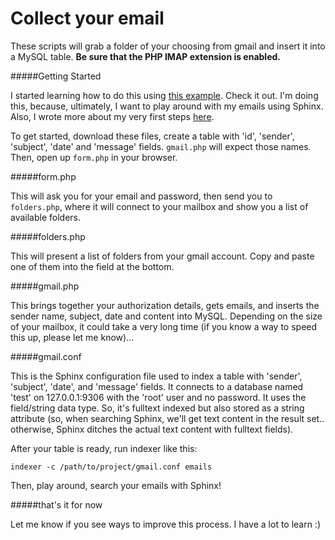 Collect your email
====
These scripts will grab a folder of your choosing from gmail and insert it into a MySQL table. **Be sure that the PHP IMAP extension is enabled.**

#####Getting Started   <br />


I started learning how to do this using [this example](http://www.jazzerup.com/google-php-parsing-gmail-imap-email/). Check it out. I'm doing this, because, ultimately, I want to play around with my emails using Sphinx. Also, I wrote more about my very first steps [here](http://sphinxish.blogspot.com/2014/07/sphinx-searches-gmail-messages.html).

To get started, download these files, create a table with 'id', 'sender', 'subject', 'date' and 'message' fields. ```gmail.php``` will expect those names. Then, open up ```form.php``` in your browser.

#####form.php   <br />


This will ask you for your email and password, then send you to ```folders.php```, where it will connect to your mailbox and show you a list of available folders.

#####folders.php   <br />


This will present a list of folders from your gmail account. Copy and paste one of them into the field at the bottom.

#####gmail.php   <br />


This brings together your authorization details, gets emails, and inserts the sender name, subject, date and content into MySQL. Depending on the size of your mailbox, it could take a very long time (if you know a way to speed this up, please let me know)...

#####gmail.conf   <br />


This is the Sphinx configuration file used to index a table with 'sender', 'subject', 'date', and 'message' fields. It connects to a database named 'test' on 127.0.0.1:9306 with the 'root' user and no password. It uses the field/string data type. So, it's fulltext indexed but also stored as a string attribute (so, when searching Sphinx, we'll get text content in the result set.. otherwise, Sphinx ditches the actual text content with fulltext fields).

After your table is ready, run indexer like this:

```indexer -c /path/to/project/gmail.conf emails```

Then, play around, search your emails with Sphinx!

#####that's it for now   <br />


Let me know if you see ways to improve this process. I have a lot to learn :)
